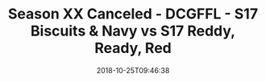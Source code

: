 ---
title: Season XX Canceled - DCGFFL - S17 Biscuits & Navy vs S17 Reddy, Ready, Red
teams-score:
- team: _teams/s17-navy.md
  score: 21
- team: _teams/s17-red.md
  score: 20
mvp: E. Guerra (Navy); E. Green (Red)
game-ball: C. Gillyard (Navy); M. Weir (Red)
season: 17
week: 5
date: '2018-10-25T09:46:38'
pageid: season-17-week-5-october-19-21-2018-6696-vs-6704
---